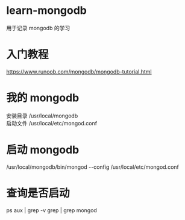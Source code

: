 # learn-mongodb

用于记录 mongodb 的学习

# 入门教程

https://www.runoob.com/mongodb/mongodb-tutorial.html

# 我的 mongodb

安装目录 /usr/local/mongodb  
启动文件 /usr/local/etc/mongod.conf

# 启动 mongodb
/usr/local/mongodb/bin/mongod --config /usr/local/etc/mongod.conf
# 查询是否启动
ps aux | grep -v grep | grep mongod
